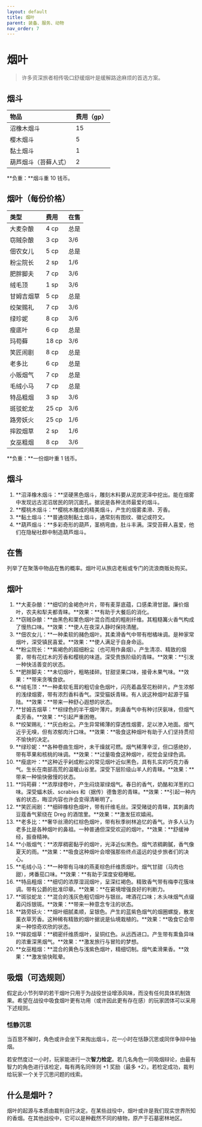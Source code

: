 ```yaml
---
layout: default
title: 烟叶
parent: 装备、服务、动物
nav_order: 7
---
```


# 烟叶

> 许多资深旅者相传吸口舒缓烟叶是缓解路途麻烦的首选方案。

## 烟斗

| 物品 | 费用（gp） |
| :-------------------------- | :-------- |
| 沼橡木烟斗 | 15 |
| 樱木烟斗 | 5 |
| 黏土烟斗 | 1 |
| 葫芦烟斗（苔藓人式） | 2 |

**负重：**烟斗重 10 钱币。

## 烟叶（每份价格）

| 类型 | 费用 | 在售 |
| :----------------- | :---- | :----------- |
| 大麦杂酿 | 4 cp | 总是 |
| 窃贼杂酿 | 3 cp | 3/6 |
| 佃农女儿 | 5 cp | 总是 |
| 粉尘院长 | 2 sp | 1/6 |
| 肥胖脚夫 | 7 cp | 3/6 |
| 绒毛顶 | 1 sp | 3/6 |
| 甘姆吉烟草 | 5 cp | 总是 |
| 绞架赐礼 | 7 cp | 3/6 |
| 绿珍妮 | 8 cp | 3/6 |
| 瘦底叶 | 6 cp | 总是 |
| 玛苟藓 | 18 cp | 3/6 |
| 笑匠闹剧 | 8 cp | 总是 |
| 老多比 | 6 cp | 总是 |
| 小贩烟气 | 7 cp | 总是 |
| 毛绒小马 | 7 cp | 总是 |
| 特品粗烟 | 3 sp | 3/6 |
| 斑驳蛇龙 | 25 cp | 3/6 |
| 路旁妖火 | 25 cp | 1/6 |
| 摔跤烟草 | 2 sp | 1/6 |
| 女巫粗烟 | 8 cp | 3/6 |

**负重：**一份烟叶重 1 钱币。

## 烟斗

1. **沼泽橡木烟斗：**坚硬黑色烟斗，雕刻木料要从泥炭泥泽中挖出。能在烟雾中发现远古泥沼居民的阴沉面孔。据说是各种法师最爱的烟斗。
2. **樱桃木烟斗：**樱桃木雕成的精美烟斗，产生的烟雾柔滑、芳香。
3. **黏土烟斗：**普通烧制黏土烟斗，通常刻有图纹、徽记或符文。
4. **葫芦烟斗：**多彩奇形的葫芦，茎柄弯曲，肚斗丰满。深受苔藓人喜爱，他们在隐秘社群中制造葫芦烟斗。

## 在售

列举了在聚落中物品在售的概率。烟叶可从旅店老板或专门的流浪商贩处购买。

## 烟叶

1. **大麦杂酿：**细切的金褐色叶片，带有麦芽底蕴，口感柔滑甘甜。廉价烟叶，农夫和犁夫都青睐。**效果：**有助于大餐后的消化。
2. **窃贼杂酿：**由黑色和栗色烟叶混合而成的粗削纤维。其粗糙篝火香气构成了慢热口味。**效果：**使人在夜深人静时保持清醒。
3. **佃农女儿：**一种柔软的赭色烟叶。其柔滑香气中带有柑橘味调。是种家常烟叶，深受镇民喜爱。**效果：**使人满足于自身命运。
4. **粉尘院长：**紫褐色的超细粉尘（也可用作鼻烟）。产生清凉、精致的烟雾，带有花红木的芳香和樱桃的味道。深受贵族阶级的青睐。**效果：**引发一种快活善变的状态。
5. **肥胖脚夫：**未切烟叶，粗略揉碎。甘甜坚果口味，接骨木果气味。**效果：**带来贪嘴食欲。
6. **绒毛顶：**一种柔软毛茸的粗切金色烟叶，闪亮着晶莹花粉碎片。产生浓郁的浅绿烟雾，带有浓烈香料香气。深受猫妖青睐。有人说这种烟叶起源于猫陆。**效果：**带来一种舒心遐想的状态。
7. **甘姆吉烟草：**棕绿色的半干烟叶薄片。刺鼻香气中有种讨厌氨味，但烟气柔芳香。**效果：**引起严重困倦。
8. **绞架赐礼：**灰白粉尘。产生异常稀薄的穿透性烟雾，足以渗入地面。烟气近乎无嗅，但有浓郁肉汁口味。**效果：**吸食这种烟叶有助于人们坚持贯彻不愉快的决定。
9. **绿珍妮：**各种卷曲生烟叶，未干燥就可燃。烟气稀薄辛涩，但口感绝妙，带有苹果和核桃的味调。**效果：**过量吸食这种烟叶，视觉会呈绿色调。
10. **瘦底叶：**这种近乎剁成粉尘的常见烟叶近似黑色，具有扎实的巧克力香气。生长在南部高荒的温暖山谷里。深受下层阶级山羊人的青睐。**效果：**带来一种愉快傲慢的状态。
11. **玛苟藓：**浓厚绿卷叶，产生闷烧翠绿烟气。春日的香气，奶酪和洋葱的口味。深受蝠木妖、scrabies 和（据传）德鲁恩的青睐。**效果：**引起一种内省的状态，晦涩内容也许会变得清晰明了。
12. **笑匠闹剧：**细碎橡棕色烟叶，带有纤维毛丝。深受赌徒的青睐，其刺鼻肉豆蔻香气萦绕在 Dreg 的酒馆里。**效果：**激发狂欢嬉闹。
13. **老多比：**奢华丝滑的红棕色烟叶，带有秋季树林追忆的香气。许多人认为老多比是各种烟叶的鼻祖。一种普通但深受欢迎的烟叶。**效果：**舒缓神经，振奋精神。
14. **小贩烟气：**浓厚稠密黏乎的烟叶，光泽近似黑色。烟气浓稠齁膩，香气像夏天的雨。**效果：**吸食这种烟叶会增强那些终点遥远的徒步旅者们的决心。
15. **毛绒小马：**一种带有马味的燕麦棕色纤维质烟叶。烟气甘甜（马肉也甜），烤番茄口味。**效果：**有助于深度安稳睡眠。
16. **特品粗烟：**细切的浓厚湿润烟叶，呈深红褐色。精致香气带有梅李花簇味调。带有公爵的批准印章。**效果：**在窘境增强良好的判断力。
17. **斑驳蛇龙：**混合的浅灰色粗切烟叶与银丝。啤酒花口味；木头味烟气点缀着闪烁银斑。**效果：**带来一种意念专注的状态。
18. **路旁妖火：**烟叶细腻柔顺，呈银色。产生的蓝紫色烟气的烟圈螺旋，散发薰衣草芳香。这种稀有精致的烟叶据说是仙境栽植的。**效果：**吸食它会带来一种惊奇欢欣的状态。
19. **摔跤烟草：**稠密纤维质烟叶，呈铜红色。从远西进口。产生带有熏鱼异味的浓重深黑烟气。**效果：**激发旅行与冒险的梦想。
20. **女巫粗烟：**混合的黄色与浅紫色烟叶，精细切制。烟气柔滑果香。**效果：**激发愉快眩晕。

## 吸烟（可选规则）

假定此小节列举的若干烟叶只用于为战役世设增添风味，而没有任何具体机制效果。希望在战役中吸食烟叶更有功用（或许因此更有存在感）的玩家团体可以采用下述规则。

### 恬静沉思

当百思不解时，角色或许会坐下来掏出烟斗，花一小时在恬静沉思或同伴争辩中抽烟。

若安然度过一小时，玩家能进行一次**智力检定**。若几名角色一同吸烟辩论，由最有智力的角色进行该检定，每有两名同伴则 +1 奖励（最多 +2）。若检定成功，裁判给玩家一个关于沉思问题的线索。

## 什么是烟叶？

烟叶的起源与本质由裁判自行决定。在某些战役中，烟叶或许是我们现实世界所知的香烟。在其他战役中，它可以是种截然不同的植物，原产于石墓密林地区。

